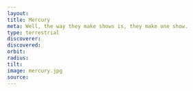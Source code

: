 ```yaml
---
layout:
title: Mercury
meta: Well, the way they make shows is, they make one show.
type: terrestrial
discoverer: 
discovered:
orbit:
radius:
tilt:
image: mercury.jpg
source:
---
```



